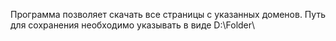 Программа позволяет скачать все страницы с указанных доменов. 
Путь для сохранения необходимо указывать в виде D:\Folder\
